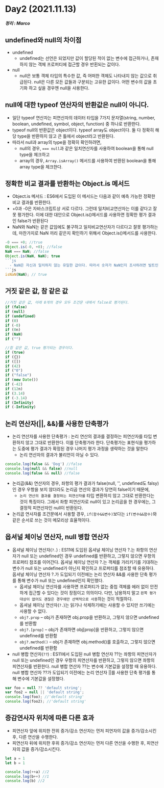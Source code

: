 # Day2 (2021.11.13)
___정리 : Marco___
## undefined와 null의 차이점
- undefined
  - undefined는 선언은 되었지만 값이 할당된 적이 없는 변수에 접근하거나, 존재하지 않는 객체 프로퍼티에 접근할 경우 반횐되는 값이다.
- null
  - null은 보통 객체 타입의 특수한 값, 즉 어떠한 객체도 나타내지 않는 값으로 취급된다. null은 다른 모든 값들과 구분되는 고유한 값이다.  어떤 변수의 값을 초기화 하고 싶을 경우엔 null을 사용한다.

## null에 대한 typeof 연산자의 반환값은 null이 아니다.
- 일단 typeof 연산자는 피연산자의 데이터 타입을 7가지 문자열(string, number, boolean, undefined, symbol, object, function) 중 하나로 반환한다.
- typeof null의 반환값은 object이다. typeof array도 object이다. 둘 다 정확히 해당 type을 반환하지 않고 큰 틀에서 object라고 반환된다. 
- 따라서 null과 array의 type을 정확히 확인하려면,
  -  null의 경우, `=== null`과 같은 일치연산자를 사용하여 boolean을 통해 null type을 체크하고
  -  array의 경우, `Array.isArray()` 메서드를 사용하여 반환된 boolean을 통해 array type을 체크한다.

## 정확한 비교 결과를 반환하는 Object.is 메서드 
- Object.is 메서드 : ES6에서 도입된 이 메서드는 다음과 같이 예측 가능한 정확한 비교 결과를 반환한다.
- +0과 -0은 자바스크립트상 서로 다르다. 그런데 일치비교연산자는 이를 같다고 잘못 평가한다. 이에 대한 대안으로 Object.is()메서드를 사용하면 정확한 평가 결과인 false가 반환된다
- NaN와 NaN는 같은 값임에도 불구하고 일치비교연산자가 다르다고 잘못 평가하는데, 마찬가지로 NaN 끼리 같은지 확인하기 위해서 Object.is()메서드를 사용한다.
```js
-0 === +0; //true
Object.is(-0, +0); //false
NaN === NaN; //false
Object.is(NaN, NaN); true
```js
  - NaN은 자신과 일치하지 않는 유일한 값이다. 따라서 숫자가 NaN인지 조사하려면 빌트인 함수 isNaN을 사용한다.
```js
isNaN(NaN); // true
```
 
## 거짓 같은 값, 참 같은 값
```js
//거짓 같은 값, 아래 8개의 경우 모두 조건문 내에서 false로 평가된다.
if (false)
if (null)
if (undefined)
if (0)
if (-0)
if (0n)
if (NaN)
if ("")
```

```js
//참 같은 값, true 평가되는 경우이다.
if (true)
if ({})
if ([])
if (42)
if ("0")
if ("false")
if (new Date())
if (-42)
if (12n)
if (3.14)
if (-3.14)
if (Infinity)
if (-Infinity)
```

## 논리 연산자(||, &&)를 사용한 단축평가
- 논리 연산자를 사용한 단축평가 : 논리 연산의 결과를 결정하는 피연산자를 타입 변환하지 않고 그대로 반환한다. 이를 단축평가라 한다. 단축평가는 표현식을 평가하는 도중에 평가 결과가 확정된 경우 나머지 평가 과정을 생략하는 것을 말한다
  - 논리 연산자의 결과가 불리언이 아닐 수 있다.
```js
console.log(false && 'Dog') //false
console.log(null && false) //null
console.log(false && null) //false
```
- 논리곱(&&) 연산자의 경우, 좌항의 평가 결과가 false(null, '', undefined도 falsy)인 경우 우항을 보지 않더라도 논리곱 연산의 결과가 당연히 false이기 때문에, 
  - `논리 연산의 결과를 결정하는 피연산자를` 타입 변환하지 않고 그대로 반환한다는 것이 특징이다. 그래서 좌항 피연산자로 null이 있고 논리곱을 한 경우에는, 그 결정적 피연산자인 null이 반환된다. 
- 논리곱 연사자를 조건문에서 사용할 경우, `if(함수&&변수)`보다는 `if(변수&&함수)`와 같은 순서로 쓰는 것이 메모리상 효율적이다.

## 옵셔널 체이닝 연산자, null 병합 연산자
- 옵셔널 체이닝 연산자(`?.`) : ES11에 도입된 옵셔널 체이닝 연산자 ?.는 좌항의 연산자가 null 또는 undefined인 경우 undefined를 반환하고, 그렇지 않으면 우항의 프로퍼티 참조를 이어간다. 옵셔널 체이닝 연산자 ?.는 객체를 가리키기를 기대하는 변수가 null 또는 undefined가 아닌지 확인하고 프로퍼티를 참조할 때 유용하다. 옵셔널 체이닝 연산자 ?.가 도입되기 이전에는 논리 연산자 &&를 사용한 단축 평가를 통해 변수가 null 또는 undefined인지 확인했다.
  - 옵셔널 체이닝 연산자를 사용하면 프로퍼티가 없는 중첩 객체를 에러 없이 안전하게 접근할 수 있다는 것이 장점이고 의의이다. 다만, 남용하지 말고 `왼쪽 평가대상이 없어도 괜찮은 경우에만 선택적으로 사용`하는 것이 적절하다.
  - 옵셔널 체이닝 연산자(`?.`)는 읽기나 삭제하기에는 사용할 수 있지만 쓰기에는 사용할 수 없다.
  - `obj?.prop` – obj가 존재하면 obj.prop을 반환하고, 그렇지 않으면 undefined를 반환함
  - `obj?.[prop]` – obj가 존재하면 obj[prop]을 반환하고, 그렇지 않으면 undefined를 반환함
  - `obj?.method()` – obj가 존재하면 obj.method()를 호출하고, 그렇지 않으면 undefined를 반환함
- null 병합 연산자(`??`) : ES11에서 도입된 null 병합 연산자 ??는 좌항의 피연산자가 null 또는 undefined인 경우 우항의 피연산자를 반환하고, 그렇지 않으면 좌항의 피연산자를 반환한다. null 병합 연산자 ??는 변수에 기본값을 설정할 때 유용하다. null 병합 연산자 ??가 도입되기 이전에는 논리 연산자 ||를 사용한 단축 평가를 통해 변수에 기본값을 설정했다.
```js
var foo = null ?? 'default string';
var foo2 = null || 'default string';
console.log(foo); //'default string' 
console.log(foo2); //'default string'
```

## 증감연사자 위치에 따른 다른 효과
- 피연산자 앞에 위치한 전위 증가/감소 연산자는 먼저 피연자의 값을 증가/감소시킨 후, 다른 연산을 수행한다.
- 피연산자 뒤에 위치한 후위 증가/감소 연산자는 먼저 다른 연산을 수행한 후, 피연산자의 값을 증가/감소시킨다.
```js
let a = 1
let b = 1

console.log(++a) //2
console.log(b++) //1
console.log(b) //2
``` 



